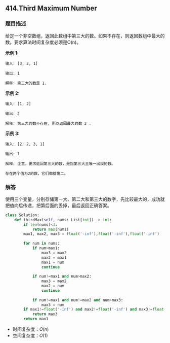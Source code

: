 ## 414.Third Maximum Number

### 题目描述

给定一个非空数组，返回此数组中第三大的数。如果不存在，则返回数组中最大的数。要求算法时间复杂度必须是O(n)。

**示例 1:**

```
输入: [3, 2, 1]

输出: 1

解释: 第三大的数是 1.
```

**示例 2:**

```
输入: [1, 2]

输出: 2

解释: 第三大的数不存在, 所以返回最大的数 2 .
```

**示例 3:**

```
输入: [2, 2, 3, 1]

输出: 1

解释: 注意，要求返回第三大的数，是指第三大且唯一出现的数。

存在两个值为2的数，它们都排第二。
```



### 解答

​	使用三个变量，分别存储第一大、第二大和第三大的数字，先比较最大的，成功就把值向后传递，把第后面的丢掉，最后返回正确答案。

```python
class Solution:
    def thirdMax(self, nums: List[int]) -> int:
        if len(nums)<3:
            return max(nums)
        max1, max2, max3 = float('-inf'),float('-inf'),float('-inf')
        
        for num in nums:
            if num>max1:
                max3 = max2
                max2 = max1
                max1 = num
                continue
            
            if num!=max1 and num>max2:
                max3 = max2
                max2 = num
                continue
            
            if num!=max1 and num!=max2 and num>max3:
                max3 = num
        if max1!=float('-inf') and max2!=float('-inf') and max3!=float('-inf'):
            return max3
        return max1
```

- 时间复杂度：$O(n)$
- 空间复杂度：$O(1)$